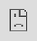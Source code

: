 ```yaml
---
layout: default
title: Local Businesses
permalink: /local-businesses/
---
```

<br>
<h2>How Turnkey Is Changing the Vacation Rental Business</h2>

<br><br>
<iframe width="100%" height="100%" src="https://www.youtube.com/embed/ltnB7gINY_s?rel=0" frameborder="0" allowfullscreen="" style="position: absolute; top: 0px; left: 0px;"></iframe>

<p style="text-align: center;"><em>Turnkey Vacation Rentals is changing the way home renters and homeowners operate. Sarah Carter joined me recently to explain how.</em></p>

I had the pleasure of recently being joined by Sarah Carter of Turnkey Vacation Rentals. We talked about her business, how they are working to enhance the real estate experience for renters and property owners, and much more. <strong>Here’s an outline of our discussion, with timestamps so that you can skip around to the section(s) that interest you most:</strong>

0:10- How did Turnkey get started and what problems were they trying to solve?
1:40- What exactly does Turnkey do?
6:00- How Turnkey ensures that their renters always have a great stay
8:40- Why having great guest reviews is so important to Turnkey
9:30- Who are Turnkey’s ideal customers?
10:40- The No. 1 question Sarah hears from potential clients and customers
15:30- How is Turnkey handling Seattle’s recent restrictions on short-term rentals?
18:15- What is the big problem that Turnkey’s customers run into and how does Sarah advise them on solving it?

<strong>Turnkey is actually making a few special offers for a few select groups of people out there.</strong> For Realtors and Brokers, for every homeowner that they refer to Turnkey that signs up, they will get a referral bonus of $1,500. This bonus is unlimited.

For homeowners, if you sign a contract with Turnkey, they will offer a complimentary deep clean of your property. Make sure you mention that you heard the offer through my blog!

Thanks so much to Sarah for joining me. If you have any questions for her about Turnkey, what they do, or how they can help you, reach out to her at (888) 512-0498 or visit their website <a href="https://www.turnkeyvr.com/" target="_blank">here.</a>

If you have any other questions for me in the meantime, don’t hesitate to give me a call or send me an email. I look forward to hearing from you soon!
